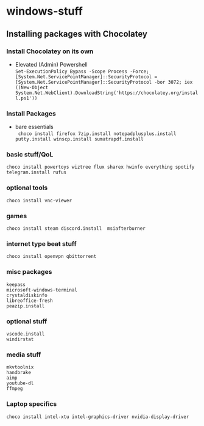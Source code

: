 # windows-stuff

## Installing packages with Chocolatey
### Install Chocolatey on its own
- Elevated (Admin) Powershell  
```Set-ExecutionPolicy Bypass -Scope Process -Force; [System.Net.ServicePointManager]::SecurityProtocol = [System.Net.ServicePointManager]::SecurityProtocol -bor 3072; iex ((New-Object System.Net.WebClient).DownloadString('https://chocolatey.org/install.ps1'))```
### Install Packages
- bare essentials  
``` choco install firefox 7zip.install notepadplusplus.install putty.install winscp.install sumatrapdf.install```

### basic stuff/QoL
```choco install powertoys wiztree flux sharex hwinfo everything spotify telegram.install rufus```

### optional tools
```choco install vnc-viewer```

### games
```choco install steam discord.install  msiafterburner```

### internet type ~~beat~~ stuff
```choco install openvpn qbittorrent```


### misc packages
```
keepass
microsoft-windows-terminal
crystaldiskinfo
libreoffice-fresh
peazip.install
```

### optional stuff
```
vscode.install
windirstat

```

### media stuff
```
mkvtoolnix
handbrake
aimp
youtube-dl
ffmpeg
```

### Laptop specifics
```
choco install intel-xtu intel-graphics-driver nvidia-display-driver
```
